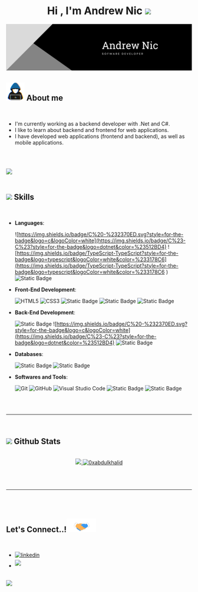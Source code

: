 
<h1 align="center"><b>Hi , I'm Andrew Nic  </b><img src="https://media.giphy.com/media/hvRJCLFzcasrR4ia7z/giphy.gif" width="35"></h1>
<img src="https://github.com/Andrew-Nic/Andrew-Nic/blob/main/Banner.png">


<br>



	
## <picture><img src = "https://github.com/0xAbdulKhalid/0xAbdulKhalid/raw/main/assets/mdImages/about_me.gif" width = 50px></picture> **About me**



<br>

- I'm currently working as a backend developer with .Net and C#.
- I like to learn about backend and frontend for web applications.
- I have developed web applications (frontend and backend), as well as mobile applications.

<br><br>

<img src="https://user-images.githubusercontent.com/73097560/115834477-dbab4500-a447-11eb-908a-139a6edaec5c.gif"><br><br>

## <img src="https://media2.giphy.com/media/QssGEmpkyEOhBCb7e1/giphy.gif?cid=ecf05e47a0n3gi1bfqntqmob8g9aid1oyj2wr3ds3mg700bl&rid=giphy.gif" width ="25"><b> Skills</b>
<br>

<p align="center">

- **Languages**:
    
    ![https://img.shields.io/badge/C%20-%232370ED.svg?style=for-the-badge&logo=c&logoColor=white](https://img.shields.io/badge/C%23-C%23?style=for-the-badge&logo=dotnet&color=%23512BD4)
  ![https://img.shields.io/badge/TypeScript-TypeScript?style=for-the-badge&logo=typescript&logoColor=white&color=%233178C6](https://img.shields.io/badge/TypeScript-TypeScript?style=for-the-badge&logo=typescript&logoColor=white&color=%233178C6
)
   ![Static Badge](https://img.shields.io/badge/JavaScript-Javascript?style=for-the-badge&logo=javascript&logoColor=white&color=%23f0db4f)
    
- **Front-End Development**:

   ![HTML5](https://img.shields.io/badge/HTML5%20-%23E34F26.svg?style=for-the-badge&logo=html5&logoColor=white)
   ![CSS3](https://img.shields.io/badge/CSS%20-%231572B6.svg?style=for-the-badge&logo=css3&logoColor=white)
   ![Static Badge](https://img.shields.io/badge/JavaScript-Javascript?style=for-the-badge&logo=javascript&logoColor=white&color=%23f0db4f)
   ![Static Badge](https://img.shields.io/badge/Angular-Angular?style=for-the-badge&logo=angular&logoColor=white&color=%23dd1b16)
   ![Static Badge](https://img.shields.io/badge/ReactJs-ReactJs?style=for-the-badge&logo=react&logoColor=white&color=%2361dafb)

- **Back-End Development**:
    
    ![Static Badge](https://img.shields.io/badge/%20-%20?style=for-the-badge&logo=dotnet&logoColor=white&label=ASP.NET&labelColor=%23512BD4&color=%23512BD4)
    ![https://img.shields.io/badge/C%20-%232370ED.svg?style=for-the-badge&logo=c&logoColor=white](https://img.shields.io/badge/C%23-C%23?style=for-the-badge&logo=dotnet&color=%23512BD4)
    ![Static Badge](https://img.shields.io/badge/NestJs-NestJs?style=for-the-badge&logo=nestjs&logoColor=white&color=%23E0234E)


- **Databases**:

    ![Static Badge](https://img.shields.io/badge/PostgreSQL-PostgreSQL?style=for-the-badge&logo=postgresql&logoColor=white&color=%230064a5)
    ![Static Badge](https://img.shields.io/badge/MySQL-MySQL?style=for-the-badge&logo=mysql&logoColor=white&color=%2300758F)

- **Softwares and Tools**:

    ![Git](https://img.shields.io/badge/git-%23F05033.svg?style=for-the-badge&logo=git&logoColor=white)
    ![GitHub](https://img.shields.io/badge/github-%23121011.svg?style=for-the-badge&logo=github&logoColor=white)
    ![Visual Studio Code](https://img.shields.io/badge/Visual%20Studio%20Code-0078d7.svg?style=for-the-badge&logo=visual-studio-code&logoColor=white)
    ![Static Badge](https://img.shields.io/badge/Visual%20Studio-Visual%20Studio?style=for-the-badge&logo=visualstudio&logoColor=white&labelColor=%23512BD4&color=%23512BD4)
    ![Static Badge](https://img.shields.io/badge/Postman-Postman?style=for-the-badge&logo=postman&logoColor=white&color=%23FF6C37)


</p>

<br>
<br>

-----

<br>


## <img src="https://media.giphy.com/media/iY8CRBdQXODJSCERIr/giphy.gif" width="35"><b> Github Stats </b>
<br>

<div align="center">

<a href="https://github.com/Andrew-Nic/">
  <img src="https://github-readme-stats.vercel.app/api?username=Andrew-Nic&include_all_commits=true&count_private=true&show_icons=true&line_height=20&title_color=7A7ADB&icon_color=2234AE&text_color=D3D3D3&bg_color=0,000000,130F40" width="450"/>
  <img src="https://github-readme-stats.vercel.app/api/top-langs?username=Andrew-Nic&show_icons=true&locale=en&layout=compact&line_height=20&title_color=7A7ADB&icon_color=2234AE&text_color=D3D3D3&bg_color=0,000000,130F40" width="375"  alt="0xabdulkhalid"/>

</a>
</div>

<br>
<br>
<br>

-----

<br>
<br>

## <b> Let's Connect..!</b><img src="https://github.com/0xAbdulKhalid/0xAbdulKhalid/raw/main/assets/mdImages/handshake.gif" width ="80">
<br>
<div align='left'>

<ul>

<li>
<a href="https://linkedin.com/in/andrew-nic-yah" target="_blank">
<img src="https://img.shields.io/badge/linkedin:  AndrewNic-%2300acee.svg?color=405DE6&style=for-the-badge&logo=linkedin&logoColor=white" alt=linkedin style="margin-bottom: 5px;"/>
</a>
</li>
<li>
<a href="mailto:andrewnicyah@gmail.com" target="_blank">
<img src="https://img.shields.io/badge/gmail:  AndrewNic-%23EA4335.svg?style=for-the-badge&logo=gmail&logoColor=white" t=mail style="margin-bottom: 5px;" />
</a>
</li>
	
</ul>
</div>

<br>
<img src="https://user-images.githubusercontent.com/73097560/115834477-dbab4500-a447-11eb-908a-139a6edaec5c.gif">



